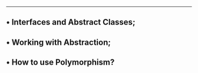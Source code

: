 -------------------------------------
• Interfaces and Abstract Classes;
----------------------------------------
• Working with Abstraction;
-------------------------------------
• How to use Polymorphism?
--------------------------------------
